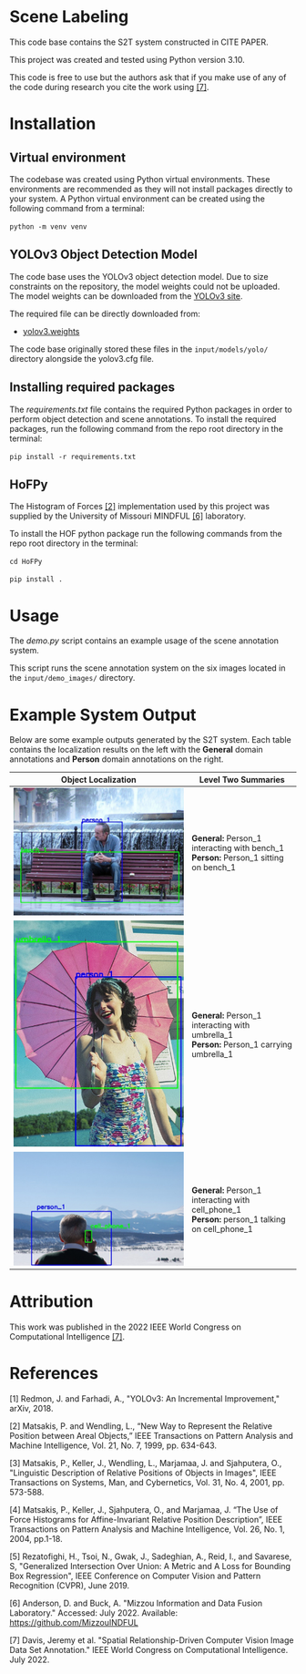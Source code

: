 # Scene Labeling
This code base contains the S2T system constructed in CITE PAPER.

This project was created and tested using Python version 3.10. 

This code is free to use but the authors ask that if you make use of any of the code during research you cite the work using [[7]](#7). 

# Installation 
## Virtual environment
The codebase was created using Python virtual environments. These environments are recommended as they will not install packages directly to your system. A Python virtual environment can be created using the following command from a terminal: 

`python -m venv venv` 

## YOLOv3 Object Detection Model 
The code base uses the YOLOv3 object detection model. Due to size constraints on the repository, the model weights could not be uploaded. The model weights can be downloaded from the [YOLOv3 site](https://pjreddie.com/darknet/yolo/). 

The required file can be directly downloaded from: 
- [yolov3.weights](https://pjreddie.com/media/files/yolov3.weights)

The code base originally stored these files in the `input/models/yolo/` directory alongside the yolov3.cfg file.

## Installing required packages 
The *requirements.txt* file contains the required Python packages in order to perform object detection and scene annotations. To install the required packages, run the following command from the repo root directory in the terminal: 

`pip install -r requirements.txt`

## HoFPy
The Histogram of Forces [[2]](#2) implementation used by this project was supplied by the University of Missouri MINDFUL [[6]](#6) laboratory. 

To install the HOF python package run the following commands from the repo root directory in the terminal: 

`cd HoFPy` 

`pip install .`

# Usage 
The *demo.py* script contains an example usage of the scene annotation system. 

This script runs the scene annotation system on the six images located in the `input/demo_images/` directory.

# Example System Output 
Below are some example outputs generated by the S2T system. Each table contains the localization results on the left 
with the **General** domain annotations and **Person** domain annotations on the right. 

| Object Localization | Level Two Summaries | 
| ------------------- | ------------------- | 
| ![](./bench.jpg)    | **General:** Person_1 interacting with bench_1 <br /> **Person:** Person_1 sitting on bench_1 | 
| ![](./umbrella.jpg) | **General:** Person_1 interacting with umbrella_1 <br /> **Person:** Person_1 carrying umbrella_1 | 
| ![](./cell_phone.jpg)| **General:** Person_1 interacting with cell_phone_1 <br /> **Person:** person_1 talking on cell_phone_1 | 

# Attribution
This work was published in the 2022 IEEE World Congress on Computational Intelligence [[7]](#7).

# References 
<a id="1">[1]</a>
Redmon, J. and Farhadi, A., "YOLOv3: An Incremental Improvement," arXiv, 2018. 

<a id="2">[2]</a>
Matsakis, P. and Wendling, L., “New Way to Represent the Relative Position between Areal Objects,” IEEE Transactions on Pattern Analysis and Machine Intelligence, Vol. 21, No. 7, 1999, pp. 634-643.

<a id="3">[3]</a>
Matsakis, P., Keller, J., Wendling, L., Marjamaa, J. and Sjahputera, O., "Linguistic Description of Relative Positions of Objects in Images", IEEE Transactions on Systems, Man, and Cybernetics, Vol. 31, No. 4, 2001, pp. 573-588.

<a id="4">[4]</a>
Matsakis, P., Keller, J., Sjahputera, O., and Marjamaa, J. “The Use of Force Histograms for Affine-Invariant Relative Position Description”, IEEE Transactions on Pattern Analysis and Machine Intelligence, Vol. 26, No. 1, 2004, pp.1-18.

<a id="5">[5]</a>
Rezatofighi, H., Tsoi, N., Gwak, J., Sadeghian, A., Reid, I., and Savarese, S, "Generalized Intersection Over Union: A Metric and A Loss for Bounding Box Regression", IEEE Conference on Computer Vision and Pattern Recognition (CVPR), June 2019.

<a id="6">[6]</a>
Anderson, D. and Buck, A. "Mizzou Information and Data Fusion Laboratory." Accessed: July 2022. Available: https://github.com/MizzouINDFUL

<a id="7">[7]</a>
Davis, Jeremy et al. "Spatial Relationship-Driven Computer Vision Image Data Set Annotation." IEEE World Congress on Computational Intelligence. July 2022. 
